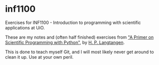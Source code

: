 inf1100
=======

Exercises for INF1100 - Introduction to programming with scientific applications at UiO.

These are my notes and (often half finished) exercises from ["A Primer on Scientific Programming with Python"](http://www.springer.com/mathematics/computational+science+%26+engineering/book/978-3-642-30292-3), by [H. P. Langtangen](https://github.com/hplgit).

This is done to teach myself Git, and I will most likely never get around to clean it up. Use at your own peril.
 
